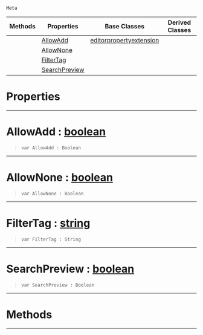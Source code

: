  `Meta`

|Methods|Properties|Base Classes|Derived Classes|
|---|---|---|---|
| |[ AllowAdd](https://github.com/dragonCASTjosh/PlasmaDocs/blob/master/code_reference/class_reference/metaeditorresource.markdown#allowadd-plasma-engine-doc)|[editorpropertyextension](https://github.com/dragonCASTjosh/PlasmaDocs/blob/master/code_reference/class_reference/editorpropertyextension.markdown)| |
| |[ AllowNone](https://github.com/dragonCASTjosh/PlasmaDocs/blob/master/code_reference/class_reference/metaeditorresource.markdown#allownone-plasma-engine-do)| | |
| |[ FilterTag](https://github.com/dragonCASTjosh/PlasmaDocs/blob/master/code_reference/class_reference/metaeditorresource.markdown#filtertag-plasma-engine-do)| | |
| |[ SearchPreview](https://github.com/dragonCASTjosh/PlasmaDocs/blob/master/code_reference/class_reference/metaeditorresource.markdown#searchpreview-plasma-engin)| | |


 #  Properties


---  
 #  AllowAdd : [boolean](https://github.com/dragonCASTjosh/PlasmaDocs/blob/master/code_reference/lightning_base_types/boolean.markdown)

> 
> ``` lang=cpp, name=Lightning
> var AllowAdd : Boolean


---  
 #  AllowNone : [boolean](https://github.com/dragonCASTjosh/PlasmaDocs/blob/master/code_reference/lightning_base_types/boolean.markdown)

> 
> ``` lang=cpp, name=Lightning
> var AllowNone : Boolean


---  
 #  FilterTag : [string](https://github.com/dragonCASTjosh/PlasmaDocs/blob/master/code_reference/lightning_base_types/string.markdown)

> 
> ``` lang=cpp, name=Lightning
> var FilterTag : String


---  
 #  SearchPreview : [boolean](https://github.com/dragonCASTjosh/PlasmaDocs/blob/master/code_reference/lightning_base_types/boolean.markdown)

> 
> ``` lang=cpp, name=Lightning
> var SearchPreview : Boolean


---  
 #  Methods


---  
 

 